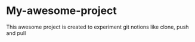 # My-awesome-project

This awesome project is created to experiment git notions like clone, push and pull
